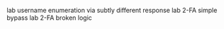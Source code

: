 lab username enumeration via subtly different response
lab 2-FA simple bypass
lab 2-FA broken logic

